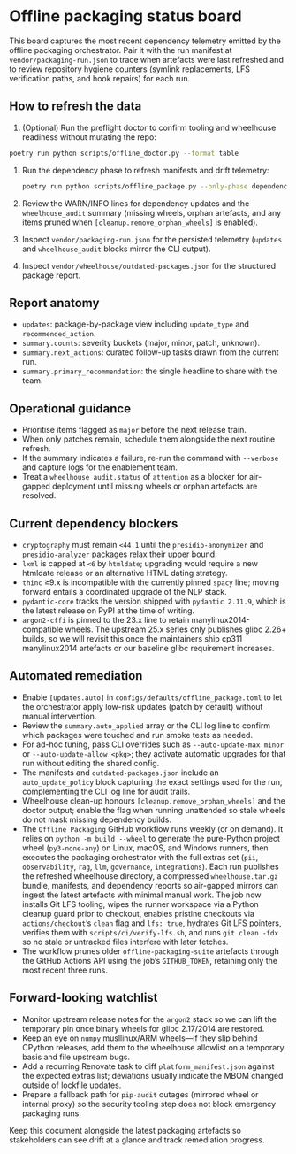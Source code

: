 # Offline packaging status board

This board captures the most recent dependency telemetry emitted by the offline
packaging orchestrator. Pair it with the run manifest at
`vendor/packaging-run.json` to trace when artefacts were last refreshed and
to review repository hygiene counters (symlink replacements, LFS
verification paths, and hook repairs) for each run.

## How to refresh the data

1. (Optional) Run the preflight doctor to confirm tooling and wheelhouse
   readiness without mutating the repo:

```bash
poetry run python scripts/offline_doctor.py --format table
```

1. Run the dependency phase to refresh manifests and drift telemetry:

   ```bash
   poetry run python scripts/offline_package.py --only-phase dependencies
   ```

1. Review the WARN/INFO lines for dependency updates and the
   `wheelhouse_audit` summary (missing wheels, orphan artefacts, and any
   items pruned when `[cleanup.remove_orphan_wheels]` is enabled).
1. Inspect `vendor/packaging-run.json` for the persisted telemetry (`updates`
   and `wheelhouse_audit` blocks mirror the CLI output).
1. Inspect `vendor/wheelhouse/outdated-packages.json` for the structured
   package report.

## Report anatomy

- `updates`: package-by-package view including `update_type` and
  `recommended_action`.
- `summary.counts`: severity buckets (major, minor, patch, unknown).
- `summary.next_actions`: curated follow-up tasks drawn from the current run.
- `summary.primary_recommendation`: the single headline to share with the team.

## Operational guidance

- Prioritise items flagged as `major` before the next release train.
- When only patches remain, schedule them alongside the next routine refresh.
- If the summary indicates a failure, re-run the command with `--verbose` and
  capture logs for the enablement team.
- Treat a `wheelhouse_audit.status` of `attention` as a blocker for air-gapped
  deployment until missing wheels or orphan artefacts are resolved.

## Current dependency blockers

- `cryptography` must remain `<44.1` until the `presidio-anonymizer` and
  `presidio-analyzer` packages relax their upper bound.
- `lxml` is capped at `<6` by `htmldate`; upgrading would require a new
  htmldate release or an alternative HTML dating strategy.
- `thinc` ≥9.x is incompatible with the currently pinned `spacy` line; moving
  forward entails a coordinated upgrade of the NLP stack.
- `pydantic-core` tracks the version shipped with `pydantic 2.11.9`, which is
  the latest release on PyPI at the time of writing.
- `argon2-cffi` is pinned to the 23.x line to retain
  manylinux2014-compatible wheels. The upstream 25.x series only publishes
  glibc 2.26+ builds, so we will revisit this once the maintainers ship cp311
  manylinux2014 artefacts or our baseline glibc requirement increases.

## Automated remediation

- Enable `[updates.auto]` in `configs/defaults/offline_package.toml` to let the
  orchestrator apply low-risk updates (patch by default) without manual
  intervention.
- Review the `summary.auto_applied` array or the CLI log line to confirm which
  packages were touched and run smoke tests as needed.
- For ad-hoc tuning, pass CLI overrides such as `--auto-update-max minor`
  or `--auto-update-allow <pkg>`; they activate automatic upgrades for that
  run without editing the shared config.
- The manifests and `outdated-packages.json` include an `auto_update_policy`
  block capturing the exact settings used for the run, complementing the CLI
  log line for audit trails.
- Wheelhouse clean-up honours `[cleanup.remove_orphan_wheels]` and the doctor
  output; enable the flag when running unattended so stale wheels do not mask
  missing dependency builds.
- The `Offline Packaging` GitHub workflow runs weekly (or on demand). It
  relies on `python -m build --wheel` to generate the pure-Python project
  wheel (`py3-none-any`) on Linux, macOS, and Windows runners, then executes
  the packaging orchestrator with the full extras set (`pii`, `observability`,
  `rag`, `llm`, `governance`, `integrations`). Each run publishes the
  refreshed wheelhouse directory, a compressed `wheelhouse.tar.gz` bundle,
  manifests, and dependency reports so air-gapped mirrors can ingest the
  latest artefacts with minimal manual work. The job now installs Git LFS
  tooling, wipes the runner workspace via a Python cleanup guard prior to
  checkout, enables pristine checkouts via `actions/checkout`’s `clean` flag
  and `lfs: true`, hydrates Git LFS pointers, verifies them with
  `scripts/ci/verify-lfs.sh`, and runs `git clean -fdx` so no stale or
  untracked files interfere with later fetches.
- The workflow prunes older `offline-packaging-suite` artefacts through the
  GitHub Actions API using the job’s `GITHUB_TOKEN`, retaining only the most
  recent three runs.

## Forward-looking watchlist

- Monitor upstream release notes for the `argon2` stack so we can lift the
  temporary pin once binary wheels for glibc 2.17/2014 are restored.
- Keep an eye on `numpy` musllinux/ARM wheels—if they slip behind CPython
  releases, add them to the wheelhouse allowlist on a temporary basis and
  file upstream bugs.
- Add a recurring Renovate task to diff `platform_manifest.json` against the
  expected extras list; deviations usually indicate the MBOM changed outside
  of lockfile updates.
- Prepare a fallback path for `pip-audit` outages (mirrored wheel or internal
  proxy) so the security tooling step does not block emergency packaging runs.

Keep this document alongside the latest packaging artefacts so stakeholders can
see drift at a glance and track remediation progress.
